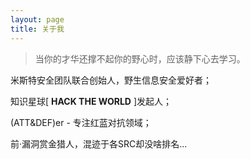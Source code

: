```yaml
---
layout: page
title: 关于我
---
```


> 当你的才华还撑不起你的野心时，应该静下心去学习。

米斯特安全团队联合创始人，野生信息安全爱好者；

知识星球[ **HACK THE WORLD** ]发起人；

(ATT&DEF)er - 专注红蓝对抗领域；

前·漏洞赏金猎人，混迹于各SRC却没啥排名...